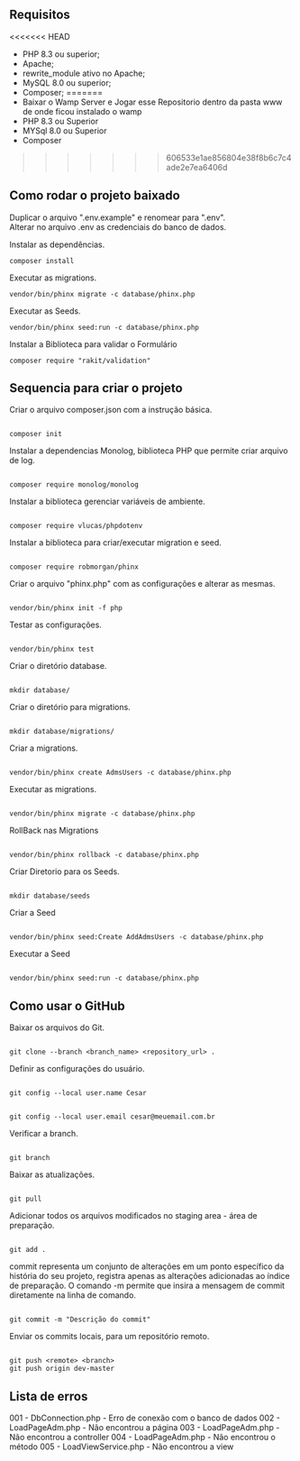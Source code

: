 ## Requisitos

<<<<<<< HEAD
- PHP 8.3 ou superior;
- Apache;
- rewrite_module ativo no Apache;
- MySQL 8.0 ou superior;
- Composer;
=======
- Baixar o Wamp Server e Jogar esse Repositorio dentro da pasta www de onde ficou instalado o wamp
- PHP 8.3 ou Superior
- MYSql 8.0 ou Superior
- Composer
>>>>>>> 606533e1ae856804e38f8b6c7c4ade2e7ea6406d

## Como rodar o projeto baixado

Duplicar o arquivo ".env.example" e renomear para ".env".<br>
Alterar no arquivo .env as credenciais do banco de dados.<br>

Instalar as dependências.

```
composer install
```

Executar as migrations.

```
vendor/bin/phinx migrate -c database/phinx.php
```

Executar as Seeds.

```
vendor/bin/phinx seed:run -c database/phinx.php
```

Instalar a Biblioteca para validar o Formulário

```
composer require "rakit/validation"
```

## Sequencia para criar o projeto

Criar o arquivo composer.json com a instrução básica.

```

composer init

```

Instalar a dependencias Monolog, biblioteca PHP que permite criar arquivo de log.

```

composer require monolog/monolog

```

Instalar a biblioteca gerenciar variáveis de ambiente.

```

composer require vlucas/phpdotenv

```

Instalar a biblioteca para criar/executar migration e seed.

```

composer require robmorgan/phinx

```

Criar o arquivo "phinx.php" com as configurações e alterar as mesmas.

```

vendor/bin/phinx init -f php

```

Testar as configurações.

```

vendor/bin/phinx test

```

Criar o diretório database.

```

mkdir database/

```

Criar o diretório para migrations.

```

mkdir database/migrations/

```

Criar a migrations.

```

vendor/bin/phinx create AdmsUsers -c database/phinx.php

```

Executar as migrations.

```

vendor/bin/phinx migrate -c database/phinx.php

```

RollBack nas Migrations

```

vendor/bin/phinx rollback -c database/phinx.php

```

Criar Diretorio para os Seeds.

```

mkdir database/seeds

```

Criar a Seed

```

vendor/bin/phinx seed:Create AddAdmsUsers -c database/phinx.php

```

Executar a Seed

```

vendor/bin/phinx seed:run -c database/phinx.php

```

## Como usar o GitHub

Baixar os arquivos do Git.

```

git clone --branch <branch_name> <repository_url> .

```

Definir as configurações do usuário.

```

git config --local user.name Cesar

```

```

git config --local user.email cesar@meuemail.com.br

```

Verificar a branch.

```

git branch

```

Baixar as atualizações.

```

git pull

```

Adicionar todos os arquivos modificados no staging area - área de preparação.

```

git add .

```

commit representa um conjunto de alterações em um ponto específico da história do seu projeto, registra apenas as alterações adicionadas ao índice de preparação.
O comando -m permite que insira a mensagem de commit diretamente na linha de comando.

```

git commit -m "Descrição do commit"

```

Enviar os commits locais, para um repositório remoto.

```

git push <remote> <branch>
git push origin dev-master

```

## Lista de erros

001 - DbConnection.php - Erro de conexão com o banco de dados
002 - LoadPageAdm.php - Não encontrou a página
003 - LoadPageAdm.php - Não encontrou a controller
004 - LoadPageAdm.php - Não encontrou o método
005 - LoadViewService.php - Não encontrou a view

```

```
